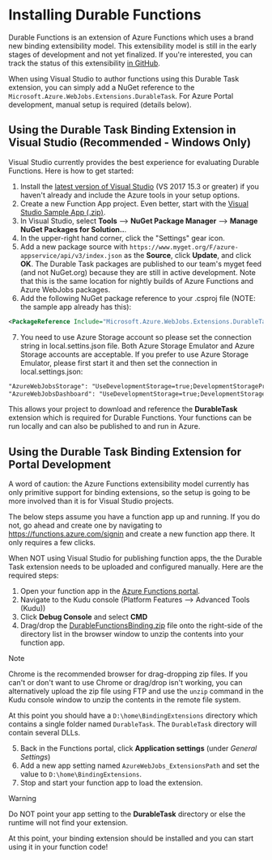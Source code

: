 # Installing Durable Functions
Durable Functions is an extension of Azure Functions which uses a brand new binding extensibility model. This extensibility model is still in the early stages of development and not yet finalized. If you're interested, you can track the status of this extensibility [in GitHub](https://github.com/Azure/azure-webjobs-sdk-script/issues/1419).

When using Visual Studio to author functions using this Durable Task extension, you can simply add a NuGet reference to the `Microsoft.Azure.WebJobs.Extensions.DurableTask`. For Azure Portal development, manual setup is required (details below).

## Using the Durable Task Binding Extension in Visual Studio (Recommended - Windows Only)
Visual Studio currently provides the best experience for evaluating Durable Functions. Here is how to get started:

1. Install the [latest version of Visual Studio](https://www.visualstudio.com/downloads/) (VS 2017 15.3 or greater) if you haven't already and include the Azure tools in your setup options.
2. Create a new Function App project. Even better, start with the [Visual Studio Sample App (.zip)](~/files/VSDFSampleApp.zip).
3. In Visual Studio, select **Tools** --> **NuGet Package Manager** --> **Manage NuGet Packages for Solution..**.
4. In the upper-right hand corner, click the "Settings" gear icon.
5. Add a new package source with `https://www.myget.org/F/azure-appservice/api/v3/index.json` as the **Source**, click **Update**, and click **OK**. The Durable Task packages are published to our team's myget feed (and not NuGet.org) because they are still in active development. Note that this is the same location for nightly builds of Azure Functions and Azure WebJobs packages.
6. Add the following NuGet package reference to your .csproj file (NOTE: the sample app already has this):

```xml
<PackageReference Include="Microsoft.Azure.WebJobs.Extensions.DurableTask" Version="0.2.2-alpha" />
```
7. You need to use Azure Storage account so please set the connection string in local.settins.json file. Both Azure Storage Emulator and Azure Storage accounts are acceptable. If you prefer to use Azure Storage Emulator, please first start it and then set the connection in local.settings.json:

```xml
"AzureWebJobsStorage": "UseDevelopmentStorage=true;DevelopmentStorageProxyUri=http://127.0.0.1:10002/",
"AzureWebJobsDashboard": "UseDevelopmentStorage=true;DevelopmentStorageProxyUri=http://127.0.0.1:10002/"
```


This allows your project to download and reference the **DurableTask** extension which is required for Durable Functions. Your functions can be run locally and can also be published to and run in Azure.

## Using the Durable Task Binding Extension for Portal Development
A word of caution: the Azure Functions extensibility model currently has only primitive support for binding extensions, so the setup is going to be more involved than it is for Visual Studio projects.

The below steps assume you have a function app up and running. If you do not, go ahead and create one by navigating to https://functions.azure.com/signin and create a new function app there. It only requires a few clicks.

When NOT using Visual Studio for publishing function apps, the the Durable Task extension needs to be uploaded and configured manually. Here are the required steps:

1. Open your function app in the [Azure Functions portal](https://functions.azure.com/signin).
2. Navigate to the Kudu console (Platform Features --> Advanced Tools (Kudu))
3. Click **Debug Console** and select **CMD**
4. Drag/drop the [DurableFunctionsBinding.zip](~/files/DurableFunctionsBinding.zip) file onto the right-side of the directory list in the browser window to unzip the contents into your function app.

> [!NOTE]
> Chrome is the recommended browser for drag-dropping zip files. If you can't or don't want to use Chrome or drag/drop isn't working, you can alternatively upload the zip file using FTP and use the `unzip` command in the Kudu console window to unzip the contents in the remote file system.

At this point you should have a `D:\home\BindingExtensions` directory which contains a single folder named `DurableTask`. The `DurableTask` directory will contain several DLLs.

5. Back in the Functions portal, click **Application settings** (under *General Settings*)
6. Add a new app setting named `AzureWebJobs_ExtensionsPath` and set the value to `D:\home\BindingExtensions`.
7. Stop and start your function app to load the extension.

> [!WARNING]
> Do NOT point your app setting to the **DurableTask** directory or else the runtime will not find your extension.

At this point, your binding extension should be installed and you can start using it in your function code!
